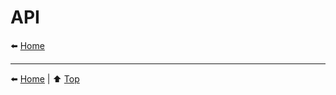 # API

:arrow_left: [Home](../index.md)

----

:arrow_left: [Home](../README.md) | :arrow_up: [Top](#readme)
